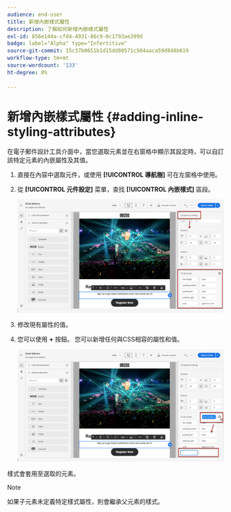 ```yaml
---
audience: end-user
title: 新增內嵌樣式屬性
description: 了解如何新增內嵌樣式屬性
exl-id: 856e144a-cfd4-4931-86c9-0c1793ae399d
badge: label="Alpha" type="Infertitive"
source-git-commit: 15c37b0651b1d15dd80571c504aaca59d848b619
workflow-type: tm+mt
source-wordcount: '133'
ht-degree: 0%

---
```



# 新增內嵌樣式屬性 {#adding-inline-styling-attributes}

在電子郵件設計工具介面中，當您選取元素並在右窗格中顯示其設定時，可以自訂該特定元素的內嵌屬性及其值。

1. 直接在內容中選取元件，或使用 **[!UICONTROL 導航樹]** 可在左窗格中使用。

1. 從 **[!UICONTROL 元件設定]** 菜單，查找 **[!UICONTROL 內嵌樣式]** 區段。

   ![](assets/styles_1.png)

1. 修改現有屬性的值。

1. 您可以使用 **+** 按鈕。 您可以新增任何與CSS相容的屬性和值。

   ![](assets/styles_2.png)

樣式會套用至選取的元素。

>[!NOTE]
>
>如果子元素未定義特定樣式屬性，則會繼承父元素的樣式。

